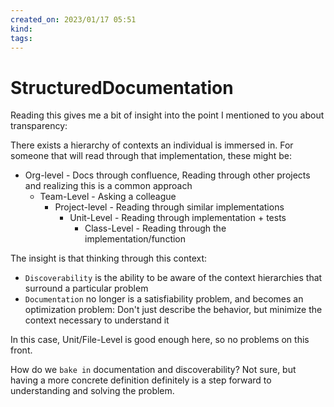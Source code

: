 ```yaml
---
created_on: 2023/01/17 05:51
kind:
tags:
---
```


# StructuredDocumentation

Reading this gives me a bit of insight into the point I mentioned to you about transparency:

There exists a hierarchy of contexts an individual is immersed in. For someone that will read through that implementation, these might be:

- Org-level - Docs through confluence, Reading through other projects and realizing this is a common approach
  - Team-Level - Asking a colleague
    - Project-level - Reading through similar implementations
      - Unit-Level - Reading through implementation + tests
        - Class-Level - Reading through the implementation/function

The insight is that thinking through this context:

- `Discoverability` is the ability to be aware of the context hierarchies that surround a particular problem
- `Documentation` no longer is a satisfiability problem, and becomes an optimization problem:  Don't just describe the behavior, but minimize the context necessary to understand it

In this case, Unit/File-Level is good enough here, so no problems on this front.

How do we `bake in` documentation and discoverability? Not sure, but having a more concrete definition definitely is a step forward to understanding and solving the problem.

